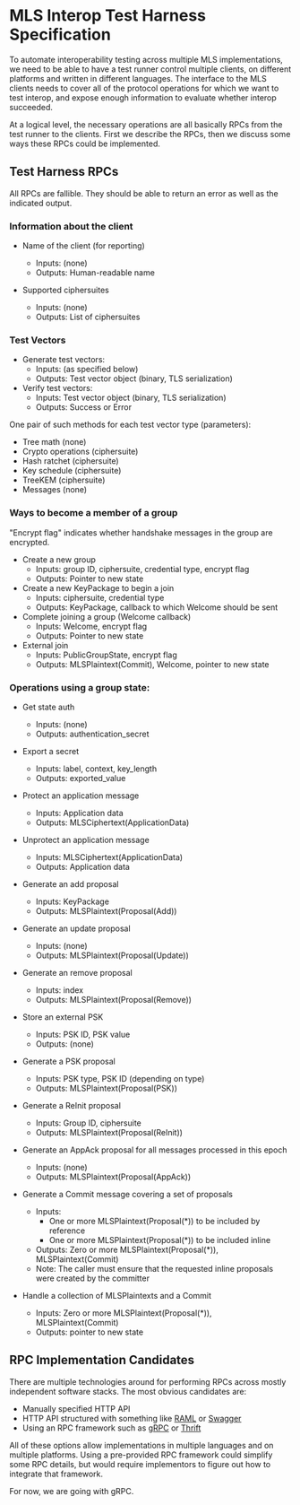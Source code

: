 MLS Interop Test Harness Specification
======================================

To automate interoperability testing across multiple MLS implementations, we
need to be able to have a test runner control multiple clients, on different
platforms and written in different languages. The interface to the MLS clients
needs to cover all of the protocol operations for which we want to test interop,
and expose enough information to evaluate whether interop succeeded.

At a logical level, the necessary operations are all basically RPCs from the
test runner to the clients.  First we describe the RPCs, then we discuss some
ways these RPCs could be implemented.

## Test Harness RPCs

All RPCs are fallible.  They should be able to return an error as well as the
indicated output.

### Information about the client

* Name of the client (for reporting)
  * Inputs: (none)
  * Outputs: Human-readable name

* Supported ciphersuites
  * Inputs: (none)
  * Outputs: List of ciphersuites

### Test Vectors

* Generate test vectors:
  * Inputs: (as specified below)
  * Outputs: Test vector object (binary, TLS serialization)
* Verify test vectors:
  * Inputs: Test vector object (binary, TLS serialization)
  * Outputs: Success or Error

One pair of such methods for each test vector type (parameters):
* Tree math (none)
* Crypto operations (ciphersuite)
* Hash ratchet (ciphersuite)
* Key schedule (ciphersuite)
* TreeKEM (ciphersuite)
* Messages (none)

### Ways to become a member of a group 

"Encrypt flag" indicates whether handshake messages in the group are encrypted.

* Create a new group
  * Inputs: group ID, ciphersuite, credential type, encrypt flag 
  * Outputs: Pointer to new state
* Create a new KeyPackage to begin a join
  * Inputs: ciphersuite, credential type
  * Outputs: KeyPackage, callback to which Welcome should be sent
* Complete joining a group (Welcome callback)
  * Inputs: Welcome, encrypt flag
  * Outputs: Pointer to new state
* External join
  * Inputs: PublicGroupState, encrypt flag
  * Outputs: MLSPlaintext(Commit), Welcome, pointer to new state

### Operations using a group state:

* Get state auth
  * Inputs: (none)
  * Outputs: authentication_secret
* Export a secret
  * Inputs: label, context, key_length
  * Outputs: exported_value

* Protect an application message
  * Inputs: Application data
  * Outputs: MLSCiphertext(ApplicationData)
* Unprotect an application message
  * Inputs: MLSCiphertext(ApplicationData)
  * Outputs: Application data

* Generate an add proposal
  * Inputs: KeyPackage
  * Outputs: MLSPlaintext(Proposal(Add))
* Generate an update proposal
  * Inputs: (none)
  * Outputs: MLSPlaintext(Proposal(Update))
* Generate an remove proposal
  * Inputs: index
  * Outputs: MLSPlaintext(Proposal(Remove))
* Store an external PSK
  * Inputs: PSK ID, PSK value
  * Outputs: (none)
* Generate a PSK proposal
  * Inputs: PSK type, PSK ID (depending on type)
  * Outputs: MLSPlaintext(Proposal(PSK))
* Generate a ReInit proposal
  * Inputs: Group ID, ciphersuite
  * Outputs: MLSPlaintext(Proposal(ReInit))
* Generate an AppAck proposal for all messages processed in this epoch
  * Inputs: (none)
  * Outputs: MLSPlaintext(Proposal(AppAck))
* Generate a Commit message covering a set of proposals
  * Inputs:
    * One or more MLSPlaintext(Proposal(\*)) to be included by reference
    * One or more MLSPlaintext(Proposal(\*)) to be included inline
  * Outputs: Zero or more MLSPlaintext(Proposal(\*)), MLSPlaintext(Commit)
  * Note: The caller must ensure that the requested inline proposals were
    created by the committer

* Handle a collection of MLSPlaintexts and a Commit
  * Inputs: Zero or more MLSPlaintext(Proposal(\*)), MLSPlaintext(Commit)
  * Outputs: pointer to new state

## RPC Implementation Candidates

There are multiple technologies around for performing RPCs across mostly
independent software stacks.  The most obvious candidates are:

* Manually specified HTTP API
* HTTP API structured with something like [RAML](https://raml.org/) or
  [Swagger](https://swagger.io/)
* Using an RPC framework such as [gRPC](https://grpc.io/) or
  [Thrift](https://thrift.apache.org/)

All of these options allow implementations in multiple languages and on multiple
platforms.  Using a pre-provided RPC framework could simplify some RPC details,
but would require implementors to figure out how to integrate that framework.

For now, we are going with gRPC.
